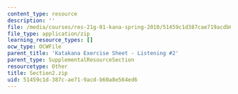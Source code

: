 ```yaml
---
content_type: resource
description: ''
file: /media/courses/res-21g-01-kana-spring-2010/51459c1d387cae719acdb60a8e564ed6_Section2.zip
file_type: application/zip
learning_resource_types: []
ocw_type: OCWFile
parent_title: 'Katakana Exercise Sheet - Listening #2'
parent_type: SupplementalResourceSection
resourcetype: Other
title: Section2.zip
uid: 51459c1d-387c-ae71-9acd-b60a8e564ed6
---
```

